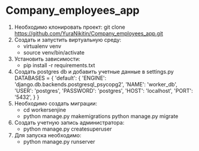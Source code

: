 # Company_employees_app
1) Необходимо клонировать проект:
  git clone https://github.com/YuraNikitin/Company_employees_app.git
2) Создать и запустить виртуальную среду:
   * virtualenv venv
   * source venv/bin/activate
3) Установить зависимости:
   * pip install -r requirements.txt
4) Создать postgres db и добавить учетные данные в settings.py
  DATABASES = {
  'default': {
  'ENGINE': 'django.db.backends.postgresql_psycopg2',
  'NAME': 'worker_db',
  'USER': 'postgres',
  'PASSWORD': 'postgres',
  'HOST': 'localhost',
  'PORT': '5432',
  }
  }
5) Необходимо создать миграции:
   * cd workersenjine
   * python manage.py makemigrations
  python manage.py migrate
6) Создать учетную запись администратора:
   * python manage.py createsuperuser
7) Для запуска необходимо:
   * python manage.py runserver
   
